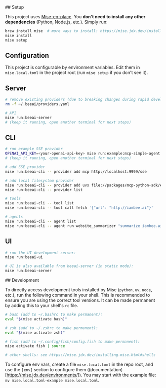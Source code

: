 ## Setup

This project uses [Mise-en-place](https://mise.jdx.dev/). You **don't need to install any other dependencies** (Python, Node.js, etc.). Simply run:

```sh
brew install mise  # more ways to install: https://mise.jdx.dev/installing-mise.html
mise install
mise setup
```

## Configuration

This project is configurable by environment variables. Edit them in `mise.local.toml` in the project root (run `mise setup` if you don't see it).

## Server

```sh
# remove existing providers (due to breaking changes during rapid development)
rm -f ~/.beeai/providers.yaml

# API
mise run:beeai-server
# (keep it running, open another terminal for next steps)
```

## CLI

```sh
# run example SSE provider
OPENAI_API_KEY=<your-openai-api-key> mise run:example:mcp-simple-agent -- --transport sse --port 9999
# (keep it running, open another terminal for next steps)

# add SSE provider 
mise run:beeai-cli -- provider add mcp http://localhost:9999/sse

# add local filesystem provider
mise run:beeai-cli -- provider add uvx file://packages/mcp-python-sdk/examples/servers/simple-tool
mise run:beeai-cli -- provider list

# tools
mise run:beeai-cli -- tool list
mise run:beeai-cli -- tool call fetch '{"url": "http://iambee.ai"}'

# agents
mise run:beeai-cli -- agent list
mise run:beeai-cli -- agent run website_summarizer "summarize iambee.ai"
```

## UI

```sh
# run the UI development server:
mise run:beeai-ui

# UI is also available from beeai-server (in static mode):
mise run:beeai-server
```

## Development

To directly access development tools installed by Mise (`python`, `uv`, `node`, etc.), run the following command in your shell. This is recommended to ensure you are using the correct tool versions. It can be made permanent by adding this to your shell's `rc` file.

```sh
# bash (add to ~/.bashrc to make permanent):
eval "$(mise activate bash)"

# zsh (add to ~/.zshrc to make permanent):
eval "$(mise activate zsh)"

# fish (add to ~/.config/fish/config.fish to make permanent):
mise activate fish | source

# other shells: see https://mise.jdx.dev/installing-mise.html#shells
```

To configure env vars, create a file `mise.local.toml` in the repo root, and use the `[env]` section to configure them ((documentation)[https://mise.jdx.dev/environments/]). You may start with the example file: `mv mise.local.toml-example mise.local.toml`.
